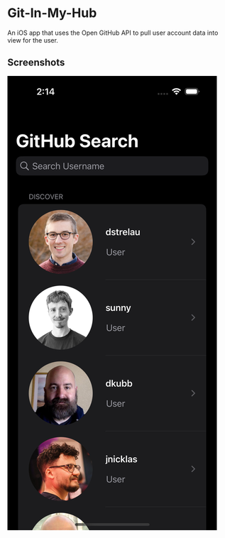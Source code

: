 # Git-In-My-Hub
An iOS app that uses the Open GitHub API to pull user account data into view for the user.

## Screenshots

![<img src="homeview.png" width="50"/>](homeview.png)

